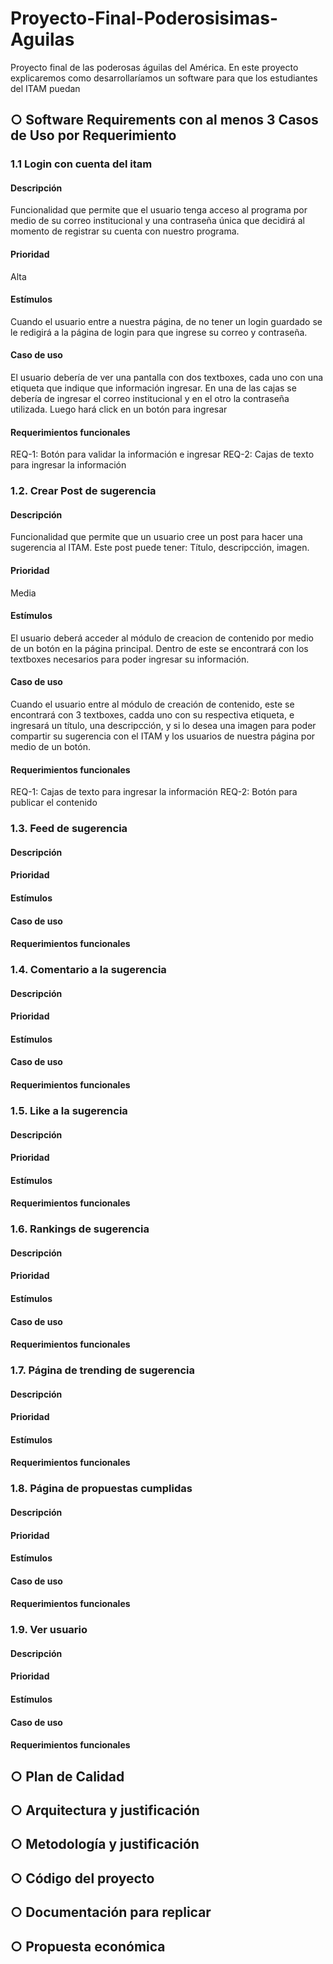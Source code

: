 # Proyecto-Final-Poderosisimas-Aguilas
Proyecto final de las poderosas águilas del América. En este proyecto explicaremos como desarrollaríamos un software para que los estudiantes del ITAM puedan 

## ○ Software Requirements con al menos 3 Casos de Uso por Requerimiento
### 1.1 Login con cuenta del itam
  #### Descripción 
  Funcionalidad que permite que el usuario tenga acceso al programa por medio de su correo institucional y una contraseña única que decidirá al momento de registrar su cuenta con nuestro programa. 
  #### Prioridad
  Alta
  #### Estímulos
  Cuando el usuario entre a nuestra página, de no tener un login guardado se le redigirá a la página de login para que ingrese su correo y contraseña. 
  #### Caso de uso
  El usuario debería de ver una pantalla con dos textboxes, cada uno con una etiqueta que indique que información ingresar. En una de las cajas se debería de ingresar el correo institucional y en el otro la contraseña utilizada. Luego hará click en un botón para ingresar
  #### Requerimientos funcionales
  REQ-1: Botón para validar la información e ingresar
  REQ-2: Cajas de texto para ingresar la información
### 1.2. Crear Post de sugerencia
  #### Descripción 
  Funcionalidad que permite que un usuario cree un post para hacer una sugerencia al ITAM. Este post puede tener: Título, descripcción, imagen. 
  #### Prioridad
  Media
  #### Estímulos
  El usuario deberá acceder al módulo de creacion de contenido por medio de un botón en la página principal. Dentro de este se encontrará con los textboxes necesarios para poder ingresar su información. 
  #### Caso de uso
  Cuando el usuario entre al módulo de creación de contenido, este se encontrará con 3 textboxes, cadda uno con su respectiva etiqueta, e ingresará un título, una descripcción, y si lo desea una imagen para poder compartir su sugerencia con el ITAM y los usuarios de nuestra página por medio de un botón. 
  #### Requerimientos funcionales
  REQ-1: Cajas de texto para ingresar la información
  REQ-2: Botón para publicar el contenido
### 1.3. Feed de sugerencia
  #### Descripción 

  #### Prioridad
  
  #### Estímulos
  
  #### Caso de uso
  
  #### Requerimientos funcionales
  
### 1.4. Comentario a la sugerencia
  #### Descripción 

  #### Prioridad
  
  #### Estímulos
  
  #### Caso de uso
  
  #### Requerimientos funcionales
  
### 1.5. Like a la sugerencia
  #### Descripción 

  #### Prioridad
  
  #### Estímulos
  
  #### Requerimientos funcionales
  
### 1.6. Rankings de sugerencia
  #### Descripción 

  #### Prioridad
  
  #### Estímulos
  
  #### Caso de uso
  
  #### Requerimientos funcionales
  
### 1.7. Página de trending de sugerencia
  #### Descripción 

  #### Prioridad
  
  #### Estímulos
  
  #### Requerimientos funcionales
  
### 1.8. Página de propuestas cumplidas
  #### Descripción 

  #### Prioridad
  
  #### Estímulos
  
  #### Caso de uso
  
  #### Requerimientos funcionales
  
### 1.9. Ver usuario
  #### Descripción 

  #### Prioridad
  
  #### Estímulos
  
  #### Caso de uso
  
  #### Requerimientos funcionales

## ○ Plan de Calidad

## ○ Arquitectura y justificación

## ○ Metodología y justificación

## ○ Código del proyecto

## ○ Documentación para replicar

## ○ Propuesta económica
